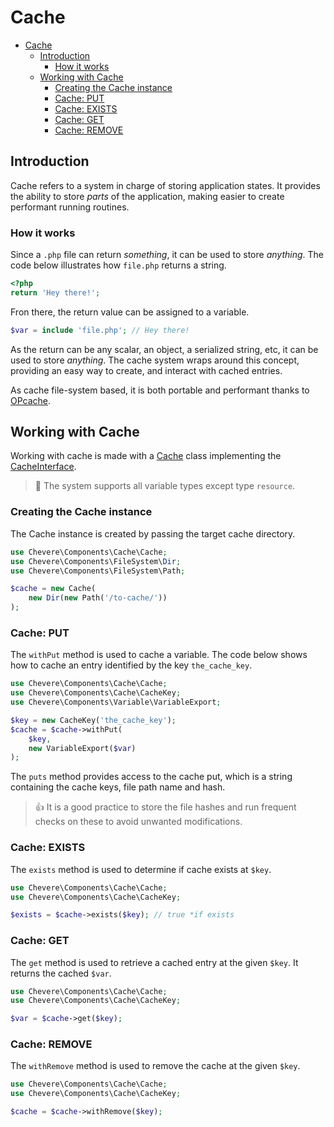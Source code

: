 # Cache

- [Cache](#cache)
  - [Introduction](#introduction)
    - [How it works](#how-it-works)
  - [Working with Cache](#working-with-cache)
    - [Creating the Cache instance](#creating-the-cache-instance)
    - [Cache: PUT](#cache-put)
    - [Cache: EXISTS](#cache-exists)
    - [Cache: GET](#cache-get)
    - [Cache: REMOVE](#cache-remove)

## Introduction

Cache refers to a system in charge of storing application states. It provides the ability to store _parts_ of the application, making easier to create performant running routines.

### How it works

Since a `.php` file can return _something_, it can be used to store _anything_. The code below illustrates how `file.php` returns a string.

```php
<?php
return 'Hey there!';
```

Fron there, the return value can be assigned to a variable.

```php
$var = include 'file.php'; // Hey there!
```

As the return can be any scalar, an object, a serialized string, etc, it can be used to store _anything_. The cache system wraps around this concept, providing an easy way to create, and interact with cached entries.

As cache file-system based, it is both portable and performant thanks to [OPcache](https://www.php.net/manual/en/book.opcache.php).

## Working with Cache

Working with cache is made with a [Cache](Chevere\Components\Cache\Interfaces\Cache) class implementing the [CacheInterface](Chevere\Components\Cache\Interfaces\CacheInterface).

> 🚧 The system supports all variable types except type `resource`.

### Creating the Cache instance

The Cache instance is created by passing the target cache directory.

```php
use Chevere\Components\Cache\Cache;
use Chevere\Components\FileSystem\Dir;
use Chevere\Components\FileSystem\Path;

$cache = new Cache(
    new Dir(new Path('/to-cache/'))
);
```

### Cache: PUT

The `withPut` method is used to cache a variable. The code below shows how to cache an entry identified by the key `the_cache_key`.

```php
use Chevere\Components\Cache\Cache;
use Chevere\Components\Cache\CacheKey;
use Chevere\Components\Variable\VariableExport;

$key = new CacheKey('the_cache_key');
$cache = $cache->withPut(
    $key,
    new VariableExport($var)
);
```

The `puts` method provides access to the cache put, which is a string containing the cache keys, file path name and hash.

> 👍 It is a good practice to store the file hashes and run frequent checks on these to avoid unwanted modifications.

### Cache: EXISTS

The `exists` method is used to determine if cache exists at `$key`.

```php
use Chevere\Components\Cache\Cache;
use Chevere\Components\Cache\CacheKey;

$exists = $cache->exists($key); // true *if exists
```

### Cache: GET

The `get` method is used to retrieve a cached entry at the given `$key`. It returns the cached `$var`.

```php
use Chevere\Components\Cache\Cache;
use Chevere\Components\Cache\CacheKey;

$var = $cache->get($key);
```

### Cache: REMOVE

The `withRemove` method is used to remove the cache at the given `$key`.

```php
use Chevere\Components\Cache\Cache;
use Chevere\Components\Cache\CacheKey;

$cache = $cache->withRemove($key);
```